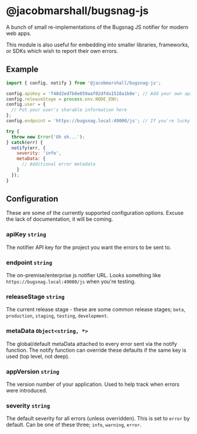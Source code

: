 # @jacobmarshall/bugsnag-js

A bunch of small re-implementations of the Bugsnag JS notifier for modern web apps.

This module is also useful for embedding into smaller libraries, frameworks, or SDKs which wish to report their own errors.

## Example

```js
import { config, notify } from '@jacobmarshall/bugsnag-js';

config.apiKey = 'f48d2ed7b8e059aaf02dfda1528a1b8e'; // Add your own api key here
config.releaseStage = process.env.NODE_ENV;
config.user = {
  // Put your user's sharable information here
};
config.endpoint = 'https://bugsnag.local:49000/js'; // If you're lucky enough to run Bugsnag enterprise

try {
  throw new Error('Uh oh...');
} catch(err) {
  notify(err, {
    severity: 'info',
    metaData: {
      // Additional error metadata
    }
  });
}
```

## Configuration

These are some of the currently supported configuration options. Excuse the lack of documentation, it will be coming.

### apiKey `string`

The notifier API key for the project you want the errors to be sent to.

### endpoint `string`

The on-premise/enterprise js notifier URL. Looks something like `https://bugsnag.local:49000/js` when you're testing.

### releaseStage `string`

The current release stage - these are some common release stages; `beta`, `production`, `staging`, `testing`, `development`.

### metaData `Object<string, *>`

The global/default metaData attached to every error sent via the notify function. The notify function can override these defaults if the same key is used (top level, not deep).

### appVersion `string`

The version number of your application. Used to help track when errors were introduced.

### severity `string`

The default severity for all errors (unless overridden). This is set to `error` by default. Can be one of these three; `info`, `warning`, `error`.
